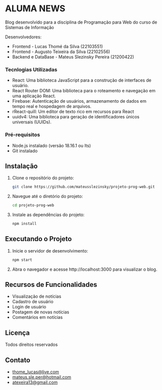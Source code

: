# ALUMA NEWS

Blog desenvolvido para a disciplina de Programação para Web do curso de Sistemas de Informação

Desenvolvedores:
- Frontend - Lucas Thomé da Silva (22103551)
- Frontend - Augusto Teixeira da Silva (22102556)
- Backend e DataBase - Mateus Slezinsky Pereira (21200422)

### Tecnlogias Utilizadas
- React: Uma biblioteca JavaScript para a construção de interfaces de usuário.
- React Router DOM: Uma biblioteca para o roteamento e navegação em uma aplicação React.
- Firebase: Autenticação de usuários, armazenamento de dados em tempo real e hospedagem de arquivos.
- rReact-quill: Um editor de texto rico em recursos para React
- uuidv4: Uma biblioteca para geração de identificadores únicos universais (UUIDs).


### Pré-requisitos

- Node.js instalado (versão 18.16.1 ou lts)
- Git instalado

## Instalação


1. Clone o repositório do projeto:

   ```bash
   git clone https://github.com/mateusslezinsky/projeto-prog-web.git

2. Navegue até o diretório do projeto:

   ```bash
   cd projeto-prog-web

3. Instale as dependências do projeto:
    ```bash
   npm install

## Executando o Projeto
   
1. Inicie o servidor de desenvolvimento:
    ```bash
   npm start

2. Abra o navegador e acesse http://localhost:3000 para visualizar o blog.

## Recursos de Funcionalidades
   
   * Visualização de notícias
   * Cadastro de usuário
   * Login de usuário
   * Postagem de novas notícias
   * Comentários em notícias




































## Licença

Todos direitos reservados

## Contato

- thome_lucas@live.com
- mateus.sle.per@hotmail.com
- atexeira13@gmail.com
